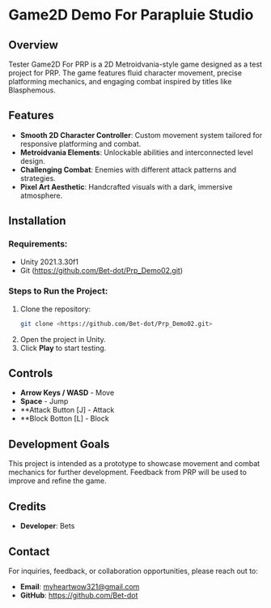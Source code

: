 # Game2D Demo For Parapluie Studio

## Overview
Tester Game2D For PRP is a 2D Metroidvania-style game designed as a test project for PRP. The game features fluid character movement, precise platforming mechanics, and engaging combat inspired by titles like Blasphemous.

## Features
- **Smooth 2D Character Controller**: Custom movement system tailored for responsive platforming and combat.
- **Metroidvania Elements**: Unlockable abilities and interconnected level design.
- **Challenging Combat**: Enemies with different attack patterns and strategies.
- **Pixel Art Aesthetic**: Handcrafted visuals with a dark, immersive atmosphere.

## Installation
### Requirements:
- Unity 2021.3.30f1
- Git (https://github.com/Bet-dot/Prp_Demo02.git)

### Steps to Run the Project:
1. Clone the repository:
   ```sh
   git clone <https://github.com/Bet-dot/Prp_Demo02.git>
   ```
2. Open the project in Unity.
3. Click **Play** to start testing.

## Controls
- **Arrow Keys / WASD** - Move
- **Space** - Jump
- **Attack Button [J] - Attack
- **Block Botton [L] - Block

## Development Goals
This project is intended as a prototype to showcase movement and combat mechanics for further development. Feedback from PRP will be used to improve and refine the game.

## Credits
- **Developer**: Bets

## Contact
For inquiries, feedback, or collaboration opportunities, please reach out to:
- **Email**: myheartwow321@gmail.com
- **GitHub**: https://github.com/Bet-dot

